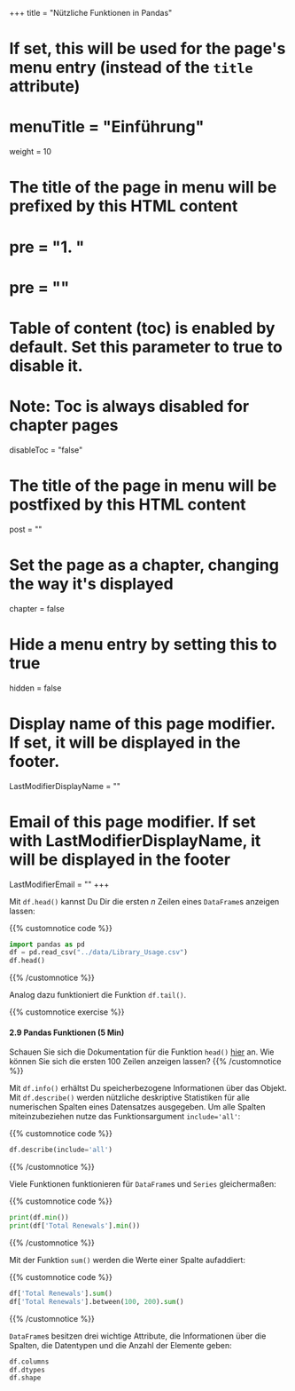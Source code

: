 +++
title = "Nützliche Funktionen in Pandas"
# If set, this will be used for the page's menu entry (instead of the `title` attribute)
# menuTitle = "Einführung"
weight = 10
# The title of the page in menu will be prefixed by this HTML content
# pre = "<b>1. </b>"
# pre = "<i class='fab fa-github'></i>"
# Table of content (toc) is enabled by default. Set this parameter to true to disable it.
# Note: Toc is always disabled for chapter pages
disableToc = "false"

# The title of the page in menu will be postfixed by this HTML content
post = ""
# Set the page as a chapter, changing the way it's displayed
chapter = false
# Hide a menu entry by setting this to true
hidden = false
# Display name of this page modifier. If set, it will be displayed in the footer.
LastModifierDisplayName = ""
# Email of this page modifier. If set with LastModifierDisplayName, it will be displayed in the footer
LastModifierEmail = ""
+++

Mit `df.head()` kannst Du Dir die ersten $n$ Zeilen eines `DataFrame`s anzeigen lassen:

{{% customnotice code %}}
```python
import pandas as pd
df = pd.read_csv("../data/Library_Usage.csv")
df.head()
```
{{% /customnotice %}}

Analog dazu funktioniert die Funktion `df.tail()`.


{{% customnotice exercise %}}

#### 2.9 Pandas Funktionen (5 Min)

Schauen Sie sich die Dokumentation für die Funktion `head()` [hier](https://pandas.pydata.org/pandas-docs/stable/reference/api/pandas.DataFrame.head.html) an. Wie können Sie sich die ersten $100$ Zeilen anzeigen lassen?
{{% /customnotice %}}


Mit `df.info()` erhältst Du speicherbezogene Informationen über das Objekt. Mit `df.describe()` werden nützliche deskriptive Statistiken für alle numerischen Spalten eines Datensatzes ausgegeben. Um alle Spalten miteinzubeziehen nutze das Funktionsargument `include='all'`:

{{% customnotice code %}}
```python
df.describe(include='all')
```
{{% /customnotice %}}

Viele Funktionen funktionieren für `DataFrame`s und `Series` gleichermaßen:

{{% customnotice code %}}
```python
print(df.min())
print(df['Total Renewals'].min())
```
{{% /customnotice %}}

Mit der Funktion `sum()` werden die Werte einer Spalte aufaddiert:

{{% customnotice code %}}
```python
df['Total Renewals'].sum()
df['Total Renewals'].between(100, 200).sum()
```
{{% /customnotice %}}

`DataFrame`s besitzen drei wichtige Attribute, die Informationen über die Spalten, die Datentypen und die Anzahl der Elemente geben:

```python
df.columns
df.dtypes
df.shape
```
